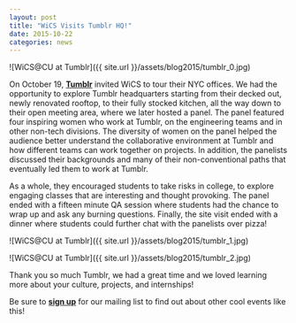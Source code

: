 ```yaml
---
layout: post
title: "WiCS Visits Tumblr HQ!"
date: 2015-10-22
categories: news
---
```


![WiCS@CU at Tumblr]({{ site.url }}/assets/blog2015/tumblr_0.jpg)

On October 19, [**Tumblr**][tumblr] invited WiCS to tour their NYC offices. We had the opportunity to explore Tumblr headquarters starting from their decked out, newly renovated rooftop, to their fully stocked kitchen, all the way down to their open meeting area, where we later hosted a panel. The panel featured four inspiring women who work at Tumblr, on the engineering teams and in other non-tech divisions. The diversity of women on the panel helped the audience better understand the collaborative environment at Tumblr and how different teams can work together on projects. In addition, the panelists discussed their backgrounds and many of their non-conventional paths that eventually led them to work at Tumblr.

As a whole, they encouraged students to take risks in college, to explore engaging classes that are interesting and thought provoking. The panel ended with a fifteen minute QA session where students had the chance to wrap up and ask any burning questions. Finally, the site visit ended with a dinner where students could further chat with the panelists over pizza!

![WiCS@CU at Tumblr]({{ site.url }}/assets/blog2015/tumblr_1.jpg)

![WiCS@CU at Tumblr]({{ site.url }}/assets/blog2015/tumblr_2.jpg)

Thank you so much Tumblr, we had a great time and we loved learning more about your culture, projects, and internships!

Be sure to [**sign up**][mailinglist] for our mailing list to find out about other cool events like this!

[tumblr]: https://www.tumblr.com
[mailinglist]: http://columbia.us9.list-manage.com/subscribe?u=4c6a1c710f8ab9cce10272368&id=593b5faa43